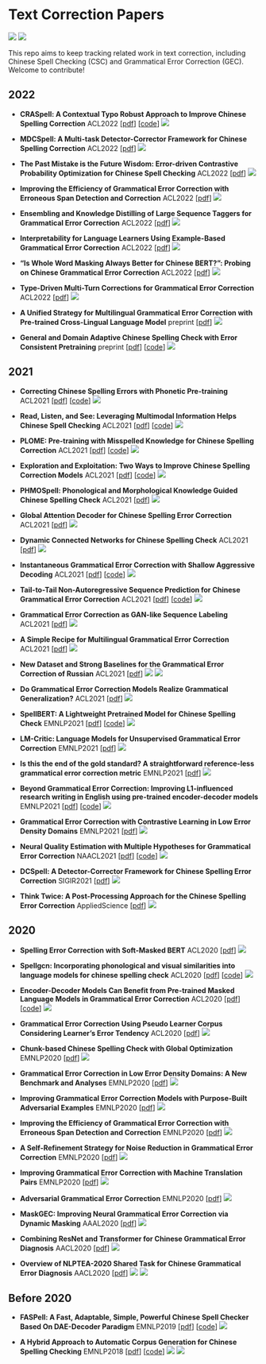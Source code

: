 # Text Correction Papers

![](https://img.shields.io/github/last-commit/nghuyong/Chinese-text-correction-papers?color=green)  ![](https://img.shields.io/badge/PRs-Welcome-red) 

This repo aims to keep tracking related work in text correction, including Chinese Spell Checking (CSC) and Grammatical Error Correction (GEC).
Welcome to contribute!

## 2022
- **CRASpell: A Contextual Typo Robust Approach to Improve Chinese Spelling Correction** ACL2022  [[pdf](https://aclanthology.org/2022.findings-acl.237.pdf)] [[code](https://github.com/liushulinle/CRASpell)] ![](https://img.shields.io/badge/CSC-green)

- **MDCSpell: A Multi-task Detector-Corrector Framework for Chinese Spelling Correction** ACL2022 [[pdf](https://aclanthology.org/2022.findings-acl.98.pdf)] ![](https://img.shields.io/badge/CSC-green)

- **The Past Mistake is the Future Wisdom: Error-driven Contrastive Probability Optimization for Chinese Spell Checking** ACL2022 [[pdf](https://arxiv.org/pdf/2203.00991.pdf)] ![](https://img.shields.io/badge/CSC-green)

- **Improving the Efficiency of Grammatical Error Correction with Erroneous Span Detection and Correction** ACL2022 [[pdf](https://arxiv.org/pdf/2010.03260.pdf)] ![](https://img.shields.io/badge/GEC-blue)

- **Ensembling and Knowledge Distilling of Large Sequence Taggers for Grammatical Error Correction** ACL2022 [[pdf](https://arxiv.org/pdf/2203.13064.pdf)] ![](https://img.shields.io/badge/GEC-blue)

- **Interpretability for Language Learners Using Example-Based Grammatical Error Correction** ACL2022 [[pdf](https://arxiv.org/pdf/2203.07085.pdf)] ![](https://img.shields.io/badge/GEC-blue)

- **“Is Whole Word Masking Always Better for Chinese BERT?”: Probing on Chinese Grammatical Error Correction** ACL2022 [[pdf](https://arxiv.org/pdf/2203.00286.pdf)] ![](https://img.shields.io/badge/CGEC-blue)

- **Type-Driven Multi-Turn Corrections for Grammatical Error Correction** ACL2022 [[pdf](https://arxiv.org/pdf/2203.09136.pdf)] ![](https://img.shields.io/badge/GEC-blue)

- **A Unified Strategy for Multilingual Grammatical Error Correction with Pre-trained Cross-Lingual Language Model** preprint [[pdf](https://arxiv.org/pdf/2201.10707.pdf)] ![](https://img.shields.io/badge/GEC-blue)

- **General and Domain Adaptive Chinese Spelling Check with Error Consistent Pretraining** preprint [[pdf](https://arxiv.org/pdf/2203.10929.pdf)] [[code](https://github.com/Aopolin-Lv/ECSpell)] ![](https://img.shields.io/badge/CSC-green)

## 2021
- **Correcting Chinese Spelling Errors with Phonetic Pre-training** ACL2021 [[pdf](https://aclanthology.org/2021.findings-acl.198)] [[code](https://github.com/PaddlePaddle/PaddleNLP/blob/develop/paddlenlp/taskflow/models/text_correction_model.py)] ![](https://img.shields.io/badge/CSC-green)

- **Read, Listen, and See: Leveraging Multimodal Information Helps Chinese Spell Checking** ACL2021 [[pdf](https://arxiv.org/pdf/2105.12306.pdf)] [[code](https://github.com/DaDaMrX/ReaLiSe)] ![](https://img.shields.io/badge/CSC-green)

- **PLOME: Pre-training with Misspelled Knowledge for Chinese Spelling Correction** ACL2021 [[pdf](https://aclanthology.org/2021.acl-long.233)] [[code](https://github.com/liushulinle/PLOME)] ![](https://img.shields.io/badge/CSC-green)

- **Exploration and Exploitation: Two Ways to Improve Chinese Spelling Correction Models** ACL2021 [[pdf](https://aclanthology.org/2021.acl-short.56)] [[code](https://github.com/FDChongli/TwoWaysToImproveCSC)] ![](https://img.shields.io/badge/CSC-green)

- **PHMOSpell: Phonological and Morphological Knowledge Guided Chinese Spelling Check** ACL2021 [[pdf](https://aclanthology.org/2021.acl-long.464.pdf)]  ![](https://img.shields.io/badge/CSC-green)

- **Global Attention Decoder for Chinese Spelling Error Correction** ACL2021 [[pdf](https://aclanthology.org/2021.findings-acl.122.pdf)] ![](https://img.shields.io/badge/CSC-green)

- **Dynamic Connected Networks for Chinese Spelling Check** ACL2021 [[pdf](https://aclanthology.org/2021.findings-acl.216.pdf)] ![](https://img.shields.io/badge/CSC-green)

- **Instantaneous Grammatical Error Correction with Shallow Aggressive Decoding** ACL2021 [[pdf](https://aclanthology.org/2021.acl-long.462.pdf)] [[code](https://github.com/AutoTemp/Shallow-Aggressive-Decoding)] ![](https://img.shields.io/badge/GEC-blue)

- **Tail-to-Tail Non-Autoregressive Sequence Prediction for Chinese Grammatical Error Correction** ACL2021 [[pdf](https://aclanthology.org/2021.acl-long.385.pdf)] [[code](https://github.com/lipiji/TtT)] ![](https://img.shields.io/badge/CGEC-blue)

- **Grammatical Error Correction as GAN-like Sequence Labeling** ACL2021 [[pdf](https://arxiv.org/pdf/2105.14209.pdf)] ![](https://img.shields.io/badge/GEC-blue)

- **A Simple Recipe for Multilingual Grammatical Error Correction** ACL2021 [[pdf](https://aclanthology.org/2021.acl-short.89.pdf)] ![](https://img.shields.io/badge/GEC-blue)

- **New Dataset and Strong Baselines for the Grammatical Error Correction of Russian** ACL2021 [[pdf](https://aclanthology.org/2021.findings-acl.359.pdf)] ![](https://img.shields.io/badge/GEC-blue) ![](https://img.shields.io/badge/dataset-yellowgreen) 

- **Do Grammatical Error Correction Models Realize Grammatical Generalization?** ACL2021 [[pdf](https://aclanthology.org/2021.findings-acl.399.pdf)] ![](https://img.shields.io/badge/GEC-blue)

- **SpellBERT: A Lightweight Pretrained Model for Chinese Spelling Check** EMNLP2021 [[pdf](https://aclanthology.org/2021.emnlp-main.287)] [[code](https://github.com/benbijituo/SpellBERT/)] ![](https://img.shields.io/badge/CSC-green)

- **LM-Critic: Language Models for Unsupervised Grammatical Error Correction** EMNLP2021 [[pdf](https://arxiv.org/pdf/2109.06822.pdf)] ![](https://img.shields.io/badge/GEC-blue)

- **Is this the end of the gold standard? A straightforward reference-less grammatical error correction metric** EMNLP2021 [[pdf](https://aclanthology.org/2021.emnlp-main.239.pdf)] ![](https://img.shields.io/badge/GEC-blue)

- **Beyond Grammatical Error Correction: Improving L1-influenced research writing in English using pre-trained encoder-decoder models** EMNLP2021 [[pdf](https://aclanthology.org/2021.findings-emnlp.216.pdf)] [[code](https://github.com/gzomer/BeyondGEC)] ![](https://img.shields.io/badge/GEC-blue)

- **Grammatical Error Correction with Contrastive Learning in Low Error Density Domains** EMNLP2021 [[pdf](https://aclanthology.org/2021.findings-emnlp.419.pdf)] ![](https://img.shields.io/badge/GEC-blue)

- **Neural Quality Estimation with Multiple Hypotheses for Grammatical Error Correction** NAACL2021 [[pdf](https://arxiv.org/pdf/2105.04443.pdf)] [[code](https://github.com/thunlp/VERNet)] ![](https://img.shields.io/badge/GEC-blue)

- **DCSpell: A Detector-Corrector Framework for Chinese Spelling Error Correction** SIGIR2021 [[pdf](https://dl.acm.org/doi/10.1145/3404835.3463050)] ![](https://img.shields.io/badge/CSC-green)

- **Think Twice: A Post-Processing Approach for the Chinese Spelling Error Correction** AppliedScience [[pdf](https://www.mdpi.com/2076-3417/11/13/5832)] ![](https://img.shields.io/badge/CSC-green)

## 2020
- **Spelling Error Correction with Soft-Masked BERT** ACL2020 [[pdf](https://arxiv.org/pdf/2005.07421.pdf)] ![](https://img.shields.io/badge/CSC-green)

- **Spellgcn: Incorporating phonological and visual similarities into language models for chinese spelling check** ACL2020 [[pdf](https://arxiv.org/pdf/2004.14166.pdf)] [[code](https://github.com/ACL2020SpellGCN/SpellGCN)] ![](https://img.shields.io/badge/CSC-green)

- **Encoder-Decoder Models Can Benefit from Pre-trained Masked Language Models in Grammatical Error Correction** ACL2020 [[pdf](https://arxiv.org/pdf/2005.00987.pdf)] [[code](https://github.com/kanekomasahiro/bert-gec)] ![](https://img.shields.io/badge/GEC-blue)

- **Grammatical Error Correction Using Pseudo Learner Corpus Considering Learner’s Error Tendency** ACL2020 [[pdf](https://aclanthology.org/2020.acl-srw.5.pdf)] ![](https://img.shields.io/badge/GEC-blue)

- **Chunk-based Chinese Spelling Check with Global Optimization** EMNLP2020 [[pdf](https://aclanthology.org/2020.findings-emnlp.184.pdf)] ![](https://img.shields.io/badge/CSC-green)

- **Grammatical Error Correction in Low Error Density Domains: A New Benchmark and Analyses** EMNLP2020 [[pdf](https://aclanthology.org/2020.emnlp-main.680.pdf)] ![](https://img.shields.io/badge/GEC-blue)

- **Improving Grammatical Error Correction Models with Purpose-Built Adversarial Examples** EMNLP2020 [[pdf](https://aclanthology.org/2020.emnlp-main.228.pdf)]  ![](https://img.shields.io/badge/GEC-blue)

- **Improving the Efficiency of Grammatical Error Correction with Erroneous Span Detection and Correction** EMNLP2020 [[pdf](https://aclanthology.org/2020.emnlp-main.581.pdf)]  ![](https://img.shields.io/badge/GEC-blue)

- **A Self-Refinement Strategy for Noise Reduction in Grammatical Error Correction** EMNLP2020 [[pdf](https://aclanthology.org/2020.findings-emnlp.26.pdf)] ![](https://img.shields.io/badge/GEC-blue)

- **Improving Grammatical Error Correction with Machine Translation Pairs** EMNLP2020 [[pdf](https://aclanthology.org/2020.findings-emnlp.30.pdf)] ![](https://img.shields.io/badge/GEC-blue)

- **Adversarial Grammatical Error Correction** EMNLP2020 [[pdf](https://arxiv.org/pdf/2010.02407.pdf)] ![](https://img.shields.io/badge/GEC-blue)

- **MaskGEC: Improving Neural Grammatical Error Correction via Dynamic Masking** AAAL2020 [[pdf](https://ojs.aaai.org/index.php/AAAI/article/view/5476)] ![](https://img.shields.io/badge/CGEC-blue)

- **Combining ResNet and Transformer for Chinese Grammatical Error Diagnosis** AACL2020 [[pdf](https://aclanthology.org/2020.nlptea-1.5.pdf)] ![](https://img.shields.io/badge/CGEC-blue)

- **Overview of NLPTEA-2020 Shared Task for Chinese Grammatical Error Diagnosis** AACL2020 [[pdf](https://aclanthology.org/2020.nlptea-1.4)] ![](https://img.shields.io/badge/CGEC-blue) ![](https://img.shields.io/badge/dataset-yellowgreen) 

## Before 2020
- **FASPell: A Fast, Adaptable, Simple, Powerful Chinese Spell Checker Based On DAE-Decoder Paradigm** EMNLP2019 [[pdf](https://aclanthology.org/D19-5522.pdf)] [[code](https://github.com/iqiyi/FASPell)] ![](https://img.shields.io/badge/CSC-green)

- **A Hybrid Approach to Automatic Corpus Generation for Chinese Spelling Checking** EMNLP2018 [[pdf](https://aclanthology.org/D18-1273.pdf)] [[code](https://github.com/wdimmy/Automatic-Corpus-Generation)] ![](https://img.shields.io/badge/CSC-green) ![](https://img.shields.io/badge/dataset-yellowgreen) 
